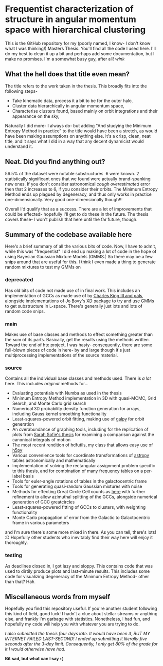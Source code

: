 # Frequentist characterization of structure in angular momentum space with hierarchical clustering

This is the GitHub repository for my (poorly named, I know- I don't know what I was thinking!) Masters Thesis.
You'll find all the code I used here. I'll do my best to clean it up a bit and perhaps add some documentation,
but I make no promises. I'm a somewhat busy guy, after all! *wink* 

## What the hell does that title even mean?
The title refers to the work taken in the thesis. This broadly fits into the following steps-
- Take kinematic data, process it a bit to be for the outer halo, 
- Cluster data hierarchically in angular momentum space, 
- Characterise clusters found, based mainly on orbit integrations and their appearance on the sky,

Naturally I did more- I always do- but adding "And studying the Minimum Entropy Method in practice" 
to the title would have been a stretch, as would have been making assumptions on anything else. It's a crisp,
clean, neat title, and it says what I did in a way that any decent dynamicist would understand it.

## Neat. Did you find anything out?

56.5% of the dataset were notable substructures. 6 were known. 2 statistically significant ones that we found
were actually brand-spanking new ones. If you don't consider astronomical *cough overestimated* error then
that 2 increases to 6, if you consider their orbits. The Minimum Entropy Method ends up plagued by degeneracy,
and thus only works in practice one-dimensionally. Very good one-dimensionally though!!! 

Overall I'd qualify that as a success. There are a lot of improvements that could be effected- hopefully I'll get
to do these in the future. The thesis covers these- I won't publish that here until the far future, though.

## Summary of the codebase available here 

Here's a brief summary of all the various bits of code. Now, I have to admit, while this was "frequentist"
I did end up making a lot of code in the hope of using Bayesian Gaussian Mixture Models (GMMS.) So there may be a few 
snips around that are useful for this. I think I even made a thing to generate random mixtures to test my GMMs on 

### deprecated 
Has old bits of code not made use of in final work. This includes an implementation of GCCs as made use of by
[Charles King III and pals](https://iopscience.iop.org/article/10.1088/0004-637X/750/1/81), alongside implementations
of Jo Bovy's [XD](https://github.com/jobovy/extreme-deconvolution) package to try and use GMMs to get substructure in L-space. There's generally just lots and lots
of random code snips.

### main 

Makes use of base classes and methods to effect something greater than the sum of its parts. Basically, get the results
using the methods written. Toward the end of hte project, I was hasty- consequently, there are some full-blown pieces
of code in here- by and large though it's just multiprocessing implementations of the source material.

### source 

Contains all the individual base classes and methods used. There is *a lot* here. This includes *original* methods for...

- Evaluating potentials with Numba as used in the thesis
- Minimum Entropy Method implementation in 3D with quasi-MCMC, Grid Search, and Monte Carlo grid search
- Numerical 3D probability density function generation for arrays, including Gauss kernel smoothing functionality
- Least-squares-powered orbit fitting, making use of [galpy](https://github.com/jobovy/galpy) for orbit generation
- An overabundance of graphing tools, including for the replication of plots from [Sarah Sofie's thesis](https://fse.studenttheses.ub.rug.nl/24089/) for examining a comparison against the canonical integrals of motion
- The most recent rendition of hdfutils, my class that allows easy use of [h5py](https://www.h5py.org/)
- Various convenience tools for coordinate transformations of [astropy](https://docs.astropy.org/en/stable/index.html) tables astronomically and mathematically
- Implementation of solving the rectangular assignment problem specific to this thesis, and for combination of many frequency tables on a per-label basis
- Tools for euler-angle rotations of tables in the galactocentric frame
- Tools for generating quasi-random Gaussian mixtures with noise 
- Methods for effecting Great Circle Cell counts as [here](https://ui.adsabs.harvard.edu/abs/1996ASPC...92..483J/abstract) with further refinement to allow azimuthal splitting of the GCCs, alongside numerical generation of GCC greatcircles
- Least-squares-powered fitting of GCCs to clusters, with weighting functionality
- Monte Carlo propagation of error from the Galactic to Galactocentric frame in various parameters

and I'm sure there's some more mixed in there. As you can tell, there's lots! :D Hopefully other students who inevitably
find their way here will enjoy it thoroughly.

### testing 

As deadlines closed in, I got lazy and sloppy. This contains code that was used to dirtily produce plots and last-minute
results. This includes some code for visualizing degeneracy of the Minimum Entropy Method- other than that? Hah.

## Miscellaneous words from myself 

Hopefully you find this repository useful. If you're another student following this kind of field, good luck! 
I hadn't a clue about stellar streams or anything else, and frankly I'm garbage with statistics. Nonetheless, I had fun,
and hopefully my code will help you with whatever you are trying to do. 

*I also submitted the thesis four days late. It would have been 3, BUT MY INTERNET FAILED LAST-SECOND! I ended up submitting it
literally five seconds after the 3-day limit. Consequently, I only get 80% of the grade for it I would otherwise have had.*

**Bit sad, but what can I say :(**